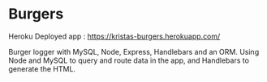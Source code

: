 # Burgers

Heroku Deployed app : https://kristas-burgers.herokuapp.com/

Burger logger with MySQL, Node, Express, Handlebars and an ORM. Using Node and MySQL to query and route data in the app, and Handlebars to generate the HTML.
